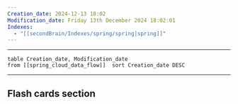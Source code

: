 ```yaml
---
Creation_date: 2024-12-13 18:02
Modification_date: Friday 13th December 2024 18:02:01
Indexes:
  - "[[secondBrain/Indexes/spring/spring|spring]]"
---
```


----



```dataview
table Creation_date, Modification_date
from [[spring_cloud_data_flow]]  sort Creation_date DESC
```























---
## Flash cards section
